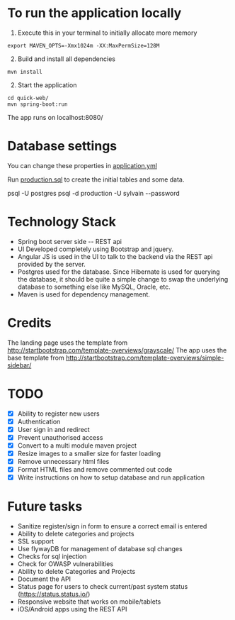 # To run the application locally
1) Execute this in your terminal to initially allocate more memory
```
export MAVEN_OPTS=-Xmx1024m -XX:MaxPermSize=128M
```

2) Build and install all dependencies 
```
mvn install
``` 

2) Start the application
```
cd quick-web/
mvn spring-boot:run
```
The app runs on localhost:8080/

# Database settings
You can change these properties in [application.yml](quick-web/src/main/resources/application.yml)

Run [production.sql](db/production.sql) to create the initial tables and some data.

psql -U postgres
psql -d production -U sylvain --password

# Technology Stack
- Spring boot server side
-- REST api
- UI Developed completely using Bootstrap and jquery.
- Angular JS is used in the UI to talk to the backend via the REST api provided by the server.
- Postgres used for the database. Since Hibernate is used for querying the database, it should be quite a simple change to swap the underlying database to something else like MySQL, Oracle, etc.
- Maven is used for dependency management.

# Credits
The landing page uses the template from http://startbootstrap.com/template-overviews/grayscale/
The app uses the base template from http://startbootstrap.com/template-overviews/simple-sidebar/


# TODO
- [x] Ability to register new users
- [x] Authentication
- [x] User sign in and redirect
- [x] Prevent unauthorised access
- [x] Convert to a multi module maven project
- [x] Resize images to a smaller size for faster loading
- [x] Remove unnecessary html files
- [x] Format HTML files and remove commented out code
- [x] Write instructions on how to setup database and run application

# Future tasks
- Sanitize register/sign in form to ensure a correct email is entered
- Ability to delete categories and projects
- SSL support
- Use flywayDB for management of database sql changes
- Checks for sql injection
- Check for OWASP vulnerabilities
- Ability to delete Categories and Projects
- Document the API
- Status page for users to check current/past system status (https://status.status.io/)
- Responsive website that works on mobile/tablets
- iOS/Android apps using the REST API

